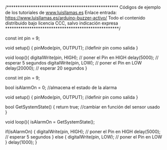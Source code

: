 /***************************************************
Códigos de ejemplo de los tutoriales de www.luisllamas.es
Enlace entrada: https://www.luisllamas.es/arduino-buzzer-activo/
Todo el contenido distribuido bajo licencia CCC, salvo indicación expresa
****************************************************/

const int pin = 9;

void setup() {
  pinMode(pin, OUTPUT);  //definir pin como salida
}
 
void loop(){
  digitalWrite(pin, HIGH);   // poner el Pin en HIGH
  delay(5000);               // esperar 5 segundos
  digitalWrite(pin, LOW);    // poner el Pin en LOW
  delay(20000);               // esperar 20 segundos
}


const int pin = 9;

bool isAlarmOn = 0;     //almacena el estado de la alarma

void setup() {
  pinMode(pin, OUTPUT);  //definir pin como salida
}

bool GetSystemState()
{
    return true;  //cambiar en función del sensor usado
}
 
void loop(){
  isAlarmOn = GetSystemState();

  if(isAlarmOn)
  {
     digitalWrite(pin, HIGH);    // poner el Pin en HIGH
     delay(5000);               // esperar 5 segundos
  }
  else
  {
     digitalWrite(pin, LOW);    // poner el Pin en LOW
  }
  delay(1000);
}